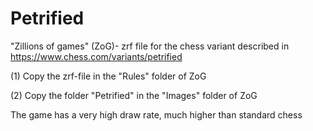 # Petrified
"Zillions of games" (ZoG)- zrf file for the chess variant described in https://www.chess.com/variants/petrified

(1) Copy the zrf-file in the "Rules" folder of ZoG

(2) Copy the folder "Petrified" in the "Images" folder of ZoG

The game has a very high draw rate, much higher than standard chess
